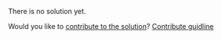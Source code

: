 
There is no solution yet.

Would you like to [contribute to the solution](https://github.com/BFEdev/BFE.dev-solutions/blob/main/quiz/parseInt_en.md)? [Contribute guidline](https://github.com/BFEdev/BFE.dev-solutions#how-to-contribute)
